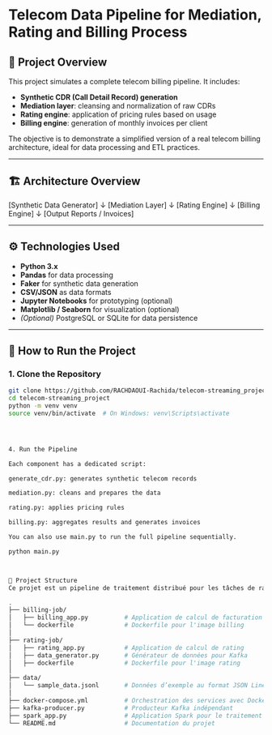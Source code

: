 # Telecom Data Pipeline for Mediation, Rating and Billing Process

## 📌 Project Overview

This project simulates a complete telecom billing pipeline. It includes:
- **Synthetic CDR (Call Detail Record) generation**
- **Mediation layer**: cleansing and normalization of raw CDRs
- **Rating engine**: application of pricing rules based on usage
- **Billing engine**: generation of monthly invoices per client

The objective is to demonstrate a simplified version of a real telecom billing architecture, ideal for data processing and ETL practices.

---

## 🏗️ Architecture Overview

[Synthetic Data Generator]
↓
[Mediation Layer]
↓
[Rating Engine]
↓
[Billing Engine]
↓
[Output Reports / Invoices]


---

## ⚙️ Technologies Used

- **Python 3.x**
- **Pandas** for data processing
- **Faker** for synthetic data generation
- **CSV/JSON** as data formats
- **Jupyter Notebooks** for prototyping (optional)
- **Matplotlib / Seaborn** for visualization (optional)
- *(Optional)* PostgreSQL or SQLite for data persistence

---

## 🚀 How to Run the Project

### 1. Clone the Repository

```bash
git clone https://github.com/RACHDAOUI-Rachida/telecom-streaming_project.git
cd telecom-streaming_project
python -m venv venv
source venv/bin/activate  # On Windows: venv\Scripts\activate




4. Run the Pipeline

Each component has a dedicated script:

generate_cdr.py: generates synthetic telecom records

mediation.py: cleans and prepares the data

rating.py: applies pricing rules

billing.py: aggregates results and generates invoices

You can also use main.py to run the full pipeline sequentially.

python main.py



📁 Project Structure
Ce projet est un pipeline de traitement distribué pour les tâches de rating et billing, structuré autour de plusieurs composants Dockerisés. Voici l’arborescence :

.
├── billing-job/
│   ├── billing_app.py          # Application de calcul de facturation
│   └── dockerfile              # Dockerfile pour l'image billing
│
├── rating-job/
│   ├── rating_app.py           # Application de calcul de rating
│   ├── data_generator.py       # Générateur de données pour Kafka
│   ├── dockerfile              # Dockerfile pour l'image rating
│
├── data/
│   └── sample_data.jsonl       # Données d’exemple au format JSON Lines
│
├── docker-compose.yml          # Orchestration des services avec Docker Compose
├── kafka-producer.py           # Producteur Kafka indépendant
├── spark_app.py                # Application Spark pour le traitement en streaming
└── README.md                   # Documentation du projet


